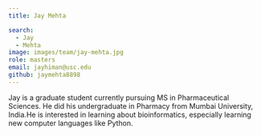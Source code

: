 ```yaml
---
title: Jay Mehta

search:
  - Jay
  - Mehta
image: images/team/jay-mehta.jpg
role: masters
email: jayhiman@usc.edu
github: jaymehta8898
---
```


Jay is a graduate student currently pursuing MS in Pharmaceutical Sciences. He did his undergraduate in Pharmacy from Mumbai University, India.He is interested in learning about bioinformatics, especially learning new computer languages like Python. 
